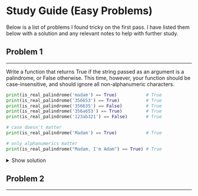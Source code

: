 # Study Guide (Easy Problems)

Below is a list of problems I found tricky on the first pass. I have listed them below with a solution and any relevant notes to help with further study.

## Problem 1
---

Write a function that returns True if the string passed as an argument is a palindrome, or False otherwise. This time, however, your function should be case-insensitive, and should ignore all non-alphanumeric characters. 

```Python
print(is_real_palindrome('madam') == True)           # True
print(is_real_palindrome('356653') == True)          # True
print(is_real_palindrome('356635') == False)         # True
print(is_real_palindrome('356a653') == True)         # True
print(is_real_palindrome('123ab321') == False)       # True

# case doesn't matter
print(is_real_palindrome('Madam') == True)           # True

# only alphanumerics matter
print(is_real_palindrome("Madam, I'm Adam") == True) # True
```

<details>
<summary>Show solution</summary>

```Python
def is_real_palindrome(s):
    cleaned_string = ''
    for char in s:
        if char.isalnum():
            cleaned_string += char.casefold()

    return is_palindrome(cleaned_string)
```

The solution uses Python's built-in str.isalnum method to check whether a character is alphanumeric -- a letter (A-Z, a-z) or a number (0-9). Note that isalnum recognizes non-ASCII letters and digits. If you don't want to include those characters, you should write:

```Python
if char.isalnum() and char.isascii():

#instead of

if char.isalnum():
```
</details>

## Problem 2
---



